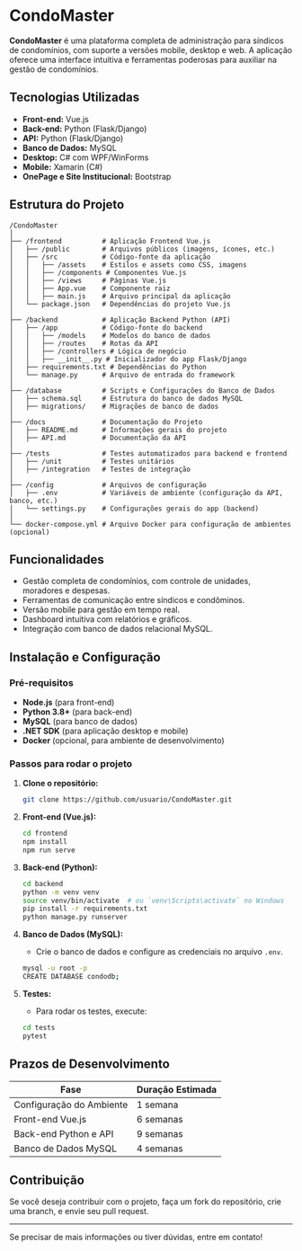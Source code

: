 # CondoMaster

**CondoMaster** é uma plataforma completa de administração para síndicos de condomínios, com suporte a versões mobile, desktop e web. A aplicação oferece uma interface intuitiva e ferramentas poderosas para auxiliar na gestão de condomínios.

## Tecnologias Utilizadas
- **Front-end:** Vue.js
- **Back-end:** Python (Flask/Django)
- **API:** Python (Flask/Django)
- **Banco de Dados:** MySQL
- **Desktop:** C# com WPF/WinForms
- **Mobile:** Xamarin (C#)
- **OnePage e Site Institucional:** Bootstrap

## Estrutura do Projeto

```
/CondoMaster
│
├── /frontend          # Aplicação Frontend Vue.js
│   ├── /public        # Arquivos públicos (imagens, ícones, etc.)
│   ├── /src           # Código-fonte da aplicação
│   │   ├── /assets    # Estilos e assets como CSS, imagens
│   │   ├── /components # Componentes Vue.js
│   │   ├── /views     # Páginas Vue.js
│   │   ├── App.vue    # Componente raiz
│   │   ├── main.js    # Arquivo principal da aplicação
│   └── package.json   # Dependências do projeto Vue.js
│
├── /backend           # Aplicação Backend Python (API)
│   ├── /app           # Código-fonte do backend
│   │   ├── /models    # Modelos do banco de dados
│   │   ├── /routes    # Rotas da API
│   │   ├── /controllers # Lógica de negócio
│   │   ├── __init__.py # Inicializador do app Flask/Django
│   ├── requirements.txt # Dependências do Python
│   └── manage.py      # Arquivo de entrada do framework
│
├── /database          # Scripts e Configurações do Banco de Dados
│   ├── schema.sql     # Estrutura do banco de dados MySQL
│   ├── migrations/    # Migrações de banco de dados
│
├── /docs              # Documentação do Projeto
│   ├── README.md      # Informações gerais do projeto
│   ├── API.md         # Documentação da API
│
├── /tests             # Testes automatizados para backend e frontend
│   ├── /unit          # Testes unitários
│   ├── /integration   # Testes de integração
│
├── /config            # Arquivos de configuração
│   ├── .env           # Variáveis de ambiente (configuração da API, banco, etc.)
│   └── settings.py    # Configurações gerais do app (backend)
│
└── docker-compose.yml # Arquivo Docker para configuração de ambientes (opcional)
```

## Funcionalidades
- Gestão completa de condomínios, com controle de unidades, moradores e despesas.
- Ferramentas de comunicação entre síndicos e condôminos.
- Versão mobile para gestão em tempo real.
- Dashboard intuitiva com relatórios e gráficos.
- Integração com banco de dados relacional MySQL.

## Instalação e Configuração

### Pré-requisitos
- **Node.js** (para front-end)
- **Python 3.8+** (para back-end)
- **MySQL** (para banco de dados)
- **.NET SDK** (para aplicação desktop e mobile)
- **Docker** (opcional, para ambiente de desenvolvimento)

### Passos para rodar o projeto

1. **Clone o repositório:**
    ```bash
    git clone https://github.com/usuario/CondoMaster.git
    ```

2. **Front-end (Vue.js):**
    ```bash
    cd frontend
    npm install
    npm run serve
    ```

3. **Back-end (Python):**
    ```bash
    cd backend
    python -m venv venv
    source venv/bin/activate  # ou `venv\Scripts\activate` no Windows
    pip install -r requirements.txt
    python manage.py runserver
    ```

4. **Banco de Dados (MySQL):**
    - Crie o banco de dados e configure as credenciais no arquivo `.env`.
    ```bash
    mysql -u root -p
    CREATE DATABASE condodb;
    ```

5. **Testes:**
    - Para rodar os testes, execute:
    ```bash
    cd tests
    pytest
    ```

## Prazos de Desenvolvimento

| Fase                        | Duração Estimada |
| --------------------------- | ---------------- |
| Configuração do Ambiente    | 1 semana         |
| Front-end Vue.js            | 6 semanas        |
| Back-end Python e API       | 9 semanas        |
| Banco de Dados MySQL        | 4 semanas        |

## Contribuição
Se você deseja contribuir com o projeto, faça um fork do repositório, crie uma branch, e envie seu pull request.

---

Se precisar de mais informações ou tiver dúvidas, entre em contato!
